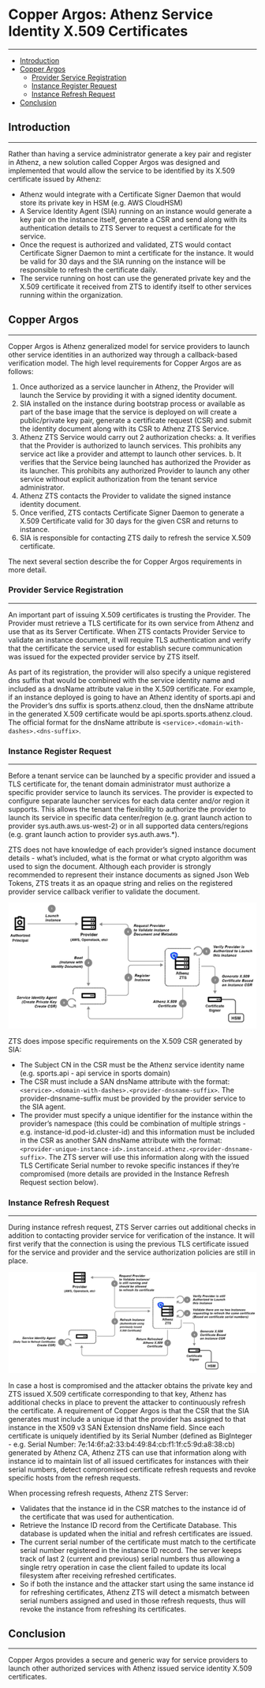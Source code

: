 # Copper Argos: Athenz Service Identity X.509 Certificates
----------------------------------------------------------

* [Introduction](#introduction)
* [Copper Argos](#copper-argos)
    * [Provider Service Registration](#provider-service-registration)
    * [Instance Register Request](#instance-register-request)
    * [Instance Refresh Request](#instance-refresh-request)
* [Conclusion](#conclusion)

## Introduction
---------------

Rather than having a service administrator generate a key pair and register in Athenz, a new solution called Copper Argos was designed and implemented that would allow the service to be identified by its X.509 certificate issued by Athenz:

* Athenz would integrate with a Certificate Signer Daemon that would store its private key in HSM (e.g. AWS CloudHSM)
* A Service Identity Agent (SIA) running on an instance would generate a key pair on the instance itself, generate a CSR and send along with its authentication details to ZTS Server to request a certificate for the service.
* Once the request is authorized and validated, ZTS would contact Certificate Signer Daemon to mint a certificate for the instance. It would be valid for 30 days and the SIA running on the instance will be responsible to refresh the certificate daily.
* The service running on host can use the generated private key and the X.509 certificate it received from ZTS to identify itself to other services running within the organization.

## Copper Argos
---------------

Copper Argos is Athenz generalized model for service providers to launch other service identities in an authorized way through a callback-based verification model. The high level requirements for Copper Argos are as follows:

1. Once authorized as a service launcher in Athenz, the Provider will launch the Service by providing it with a signed identity document.
2. SIA installed on the instance during bootstrap process or available as part of the base image that the service is deployed on will create a public/private key pair, generate a certificate request (CSR) and submit the identity document along with its CSR to Athenz ZTS Service.
3. Athenz ZTS Service would carry out 2 authorization checks:
   a. It verifies that the Provider is authorized to launch services. This prohibits any service act like a provider and attempt to launch other services.
   b. It verifies that the Service being launched has authorized the Provider as its launcher. This prohibits any authorized Provider to launch any other service without explicit authorization from the tenant service administrator.
4. Athenz ZTS contacts the Provider to validate the signed instance identity document.
5. Once verified, ZTS contacts Certificate Signer Daemon to generate a X.509 Certificate valid for 30 days for the given CSR and returns to instance.
6. SIA is responsible for contacting ZTS daily to refresh the service X.509 certificate.

The next several section describe the for Copper Argos requirements in more detail.

### Provider Service Registration
---------------------------------

An important part of issuing X.509 certificates is trusting the Provider. The Provider must retrieve a TLS certificate for its own service from Athenz and use that as its Server Certificate. When ZTS contacts Provider Service to validate an instance document, it will require TLS authentication and verify that the certificate the service used for establish secure communication was issued for the expected provider service by ZTS itself.

As part of its registration, the provider will also specify a unique registered dns suffix that would be combined with the service identity name and included as a dnsName attribute value in the X.509 certificate. For example, if an instance deployed is going to have an Athenz identity of sports.api and the Provider’s dns suffix is sports.athenz.cloud, then the dnsName attribute in the generated X.509 certificate would be api.sports.sports.athenz.cloud. The official format for the dnsName attribute is `<service>.<domain-with-dashes>.<dns-suffix>`.

### Instance Register Request
-----------------------------

Before a tenant service can be launched by a specific provider and issued a TLS certificate for, the tenant domain administrator must authorize a specific provider service to launch its services. The provider is expected to configure separate launcher services for each data center and/or region it supports. This allows the tenant the flexibility to authorize the provider to launch its service in specific data center/region (e.g. grant launch action to provider sys.auth.aws.us-west-2) or in all supported data centers/regions (e.g. grant launch action to provider sys.auth.aws.*).

ZTS does not have knowledge of each provider’s signed instance document details - what’s included, what is the format or what crypto algorithm was used to sign the document. Although each provider is strongly recommended to represent their instance documents as signed Json Web Tokens, ZTS treats it as an opaque string and relies on the registered provider service callback verifier to validate the document.

![Instance Register Request](images/instance_register_request.png)

ZTS does impose specific requirements on the X.509 CSR generated by SIA:

* The Subject CN in the CSR must be the Athenz service identity name (e.g. sports.api - api service in sports domain)
* The CSR must include a SAN dnsName attribute with the format: `<service>.<domain-with-dashes>.<provider-dnsname-suffix>`. The provider-dnsname-suffix must be provided by the provider service to the SIA agent.
* The provider must specify a unique identifier for the instance within the provider’s namespace (this could be combination of multiple strings - e.g. instance-id.pod-id.cluster-id) and this information must be included in the CSR as another SAN dnsName attribute with the format: `<provider-unique-instance-id>.instanceid.athenz.<provider-dnsname-suffix>`. The ZTS server will use this information along with the issued TLS Certificate Serial number to revoke specific instances if they’re compromised (more details are provided in the Instance Refresh Request section below).

### Instance Refresh Request
----------------------------

During instance refresh request, ZTS Server carries out additional checks in addition to contacting provider service for verification of the instance. It will first verify that the connection is using the previous TLS certificate issued for the service and provider and the service authorization policies are still in place.

![Instance Refresh Request](images/instance_refresh_request.png)

In case a host is compromised and the attacker obtains the private key and ZTS issued X.509 certificate corresponding to that key, Athenz has additional checks in place to prevent the attacker to continuously refresh the certificate. A requirement of Copper Argos is that the CSR that the SIA generates must include a unique id that the provider has assigned to that instance in the X509 v3 SAN Extension dnsName field. Since each certificate is uniquely identified by its Serial Number (defined as BigInteger - e.g. Serial Number: 7e:14:6f:a2:33:b4:49:84:cb:f1:1f:c5:9d:a8:38:cb) generated by Athenz CA, Athenz ZTS can use that information along with instance id to maintain list of all issued certificates for instances with their serial numbers, detect compromised certificate refresh requests and revoke specific hosts from the refresh requests.

When processing refresh requests, Athenz ZTS Server:

* Validates that the instance id in the CSR matches to the instance id of the certificate that was used for authentication.
* Retrieve the Instance ID record from the Certificate Database. This database is updated when the initial and refresh certificates are issued.
* The current serial number of the certificate must match to the certificate serial number registered in the instance ID record. The server keeps track of last 2 (current and previous) serial numbers thus allowing a single retry operation in case the client failed to update its local filesystem after receiving refreshed certificates.
* So if both the instance and the attacker start using the same instance id for refreshing certificates, Athenz ZTS will detect a mismatch between serial numbers assigned and used in those refresh requests, thus will revoke the instance from refreshing its certificates.

## Conclusion
-------------

Copper Argos provides a secure and generic way for service providers to launch other authorized services with Athenz issued service identity X.509 certificates.
